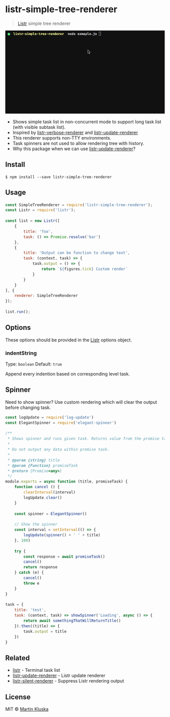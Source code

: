 # listr-simple-tree-renderer 

> [Listr](https://github.com/SamVerschueren/listr) simple tree renderer

![screenshot.gif](screenshot.gif) 

* Shows simple task list in non-concurrent mode to support long task list (with visible subtask list).
* Inspired by [listr-verbose-renderer](https://github.com/SamVerschueren/listr-verbose-renderer) and [listr-update-renderer](https://github.com/SamVerschueren/listr-update-renderer)
* This renderer supports non-TTY environments.
* Task spinners are not used to allow rendering tree with history.
* Why this package when we can use [listr-update-renderer](https://github.com/SamVerschueren/listr-update-renderer/issues/14)?


## Install

```
$ npm install --save listr-simple-tree-renderer
```


## Usage

```js
const SimpleTreeRenderer = require('listr-simple-tree-renderer');
const Listr = require('listr');

const list = new Listr([
	{
		title: 'foo',
		task: () => Promise.resolve('bar')
	},
	{
        title: 'Output can be function to change text',
        task: (context, task) => {
            task.output = () => {
                return `${figures.tick} Custom render`
            }
        }
    }
], {
	renderer: SimpleTreeRenderer
});

list.run();
```


## Options

These options should be provided in the [Listr](https://github.com/SamVerschueren/listr) options object.

### indentString

Type: `boolean`
Default: `true`

Append every indention based on corresponding level task.

## Spinner

Need to show spinner? Use custom rendering which will clear the output before changing task.


```js
const logUpdate = require('log-update')
const ElegantSpinner = require('elegant-spinner')

/**
 * Shows spinner and runs given task. Returns value from the promise task.
 *
 * Do not output any data within promise task.
 *
 * @param {string} title
 * @param {Function} promiseTask
 * @return {Promise<any>}
 */
module.exports = async function (title, promiseTask) {
    function cancel () {
        clearInterval(interval)
        logUpdate.clear()
    }

    const spinner = ElegantSpinner()

    // Show the spinner
    const interval = setInterval(() => {
        logUpdate(spinner() + ' ' + title)
    }, 100)

    try {
        const response = await promiseTask()
        cancel()
        return response
    } catch (e) {
        cancel()
        throw e
    }
}

task = {
    title: 'test',
    task: (context, task) => showSpinner('Loading', async () => {
    	return await somethingThatWillReturnTitle()
    }).then((title) => {
        task.output = title
    })
}
```

## Related

- [listr](https://github.com/SamVerschueren/listr) - Terminal task list
- [listr-update-renderer](https://github.com/SamVerschueren/listr-update-renderer) - Listr update renderer
- [listr-silent-renderer](https://github.com/SamVerschueren/listr-silent-renderer) - Suppress Listr rendering output


## License

MIT © [Martin Kluska](https://github.com/pionl)
